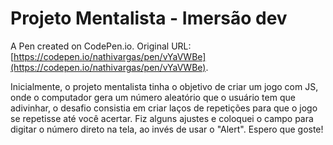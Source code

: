 # Projeto Mentalista - Imersão dev

A Pen created on CodePen.io. Original URL: [https://codepen.io/nathivargas/pen/vYaVWBe](https://codepen.io/nathivargas/pen/vYaVWBe).

Inicialmente, o projeto mentalista tinha o objetivo de criar um jogo com JS, onde o computador gera um número aleatório que o usuário tem que adivinhar, o desafio consistia em criar laços de repetições para que o jogo se repetisse até você acertar. 
Fiz alguns ajustes e coloquei o campo para digitar o número direto na tela, ao invés de usar o "Alert". Espero que goste!